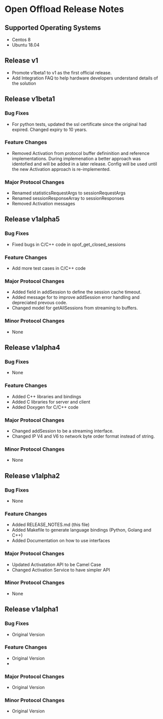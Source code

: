 # Open Offload Release Notes

## Supported Operating Systems

* Centos 8
* Ubuntu 18.04

## Release v1

-  Promote v1beta1 to v1 as the first official release.
-  Add Integration FAQ to help hardware developers understand details of the solution


## Release v1beta1

### Bug Fixes

- For python tests, updated the ssl certificate since the original had expired. Changed expiry to 10 years.

### Feature Changes

- Removed Activation from protocol buffer defininition and reference implementations.  During implemenation a better approach was 
  identofied and will be added in a later release. Config will be used until the new Activation approach is re-implemented.

### Major Protocol Changes

- Renamed statisticsRequestArgs to sessionRequestArgs
- Renamed sessionResponseArray to sessionResponses
- Removed Activation messages


## Release v1alpha5

### Bug Fixes

- Fixed bugs in C/C++ code in opof_get_closed_sessions

### Feature Changes

- Add more test cases in C/C++ code

### Major Protocol Changes

- Added field in addSession to define the session cache timeout.
- Added message for to improve addSession error handling and depreciated prevous code.
- Changed model for getAllSessions from streaming to buffers.

### Minor Protocol Changes

- None 

## Release v1alpha4

### Bug Fixes

- None

### Feature Changes

- Added C++ libraries and bindings
- Added C libraries for server and client
- Added Doxygen for C/C++ code

### Major Protocol Changes

- Changed addSession to be a streaming interface.
- Changed IP V4 and V6 to network byte order format instead of string.

### Minor Protocol Changes

- None 

## Release v1alpha2

### Bug Fixes

- None

### Feature Changes

- Added RELEASE_NOTES.md (this file)
- Added Makefile to generate language bindings (Python, Golang and C++)
- Added Documentation on how to use interfaces

### Major Protocol Changes

- Updated Activatation API to be Camel Case
- Changed Activation Service to have simpler API

### Minor Protocol Changes

- None

## Release v1alpha1

### Bug Fixes

- Original Version

### Feature Changes

- Original Version
-
### Major Protocol Changes

- Original Version

### Minor Protocol Changes

- Original Version
